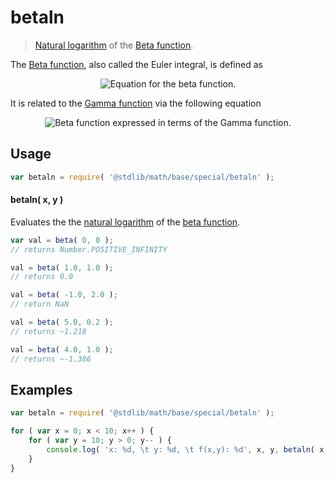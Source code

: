 betaln
===

> [Natural logarithm][natural-logarithm] of the [Beta function][beta-function].

<!-- <intro> -->

The [Beta function][beta-function], also called the Euler integral, is defined as

<!-- <equation class="equation" label="eq:beta_function" align="center" raw="\operatorname{Beta}(x,y) = \int_0^1t^{x-1}(1-t)^{y-1}\,\mathrm{d}t" alt="Equation for the beta function."> -->

<div class="equation" align="center" data-raw-text="
	\operatorname{Beta}(x,y) = \int_0^1t^{x-1}(1-t)^{y-1}\,\mathrm{d}t" data-equation="eq:beta_function">
	<img src="" alt="Equation for the beta function.">
	<br>
</div>

<!-- </equation> -->

It is related to the [Gamma function][gamma-function] via the following equation

<!-- <equation class="equation" label="eq:beta_function2" align="center" raw="\operatorname{Beta}(x,y)=\dfrac{\Gamma(x)\,\Gamma(y)}{\Gamma(x+y)} \!
" alt="Beta function expressed in terms of the Gamma function."> -->

<div class="equation" align="center" data-raw-text="
\operatorname{Beta}(x,y)=\dfrac{\Gamma(x)\,\Gamma(y)}{\Gamma(x+y)} \!
" data-equation="eq:beta_function2">
	<img src="" alt="Beta function expressed in terms of the Gamma function.">
	<br>
</div>

<!-- </equation> -->

<!-- </intro> -->

<!-- <usage> -->

## Usage

``` javascript
var betaln = require( '@stdlib/math/base/special/betaln' );
```


#### betaln( x, y )

Evaluates the the [natural logarithm][natural-logarithm] of the [beta function][beta-function].

``` javascript
var val = beta( 0, 0 );
// returns Number.POSITIVE_INFINITY

val = beta( 1.0, 1.0 );
// returns 0.0

val = beta( -1.0, 2.0 );
// return NaN

val = beta( 5.0, 0.2 );
// returns ~1.218

val = beta( 4.0, 1.0 );
// returns ~-1.386
```

<!-- </usage> -->

<!-- <examples> -->

## Examples

``` javascript
var betaln = require( '@stdlib/math/base/special/betaln' );

for ( var x = 0; x < 10; x++ ) {
	for ( var y = 10; y > 0; y-- ) {
		console.log( 'x: %d, \t y: %d, \t f(x,y): %d', x, y, betaln( x, y ) );
	}
}
```

<!-- </examples> -->

<!-- <links> -->

[natural-logarithm]: https://en.wikipedia.org/wiki/Natural_logarithm
[beta-function]: http://en.wikipedia.org/wiki/Beta_function
[gamma-function]: https://en.wikipedia.org/wiki/Gamma_function

<!-- </links> -->
